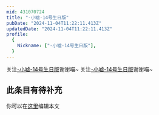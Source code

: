 ```yaml
---
mid: 431070724
title: "-小嘘-14号生日版"
pubDate: "2024-11-04T11:22:11.413Z"
updatedDate: "2024-11-04T11:22:11.413Z"
profile:
  {
    Nickname: ["-小嘘-14号生日版"],
  }
---
```


关注[-小嘘-14号生日版](https://space.bilibili.com/431070724)谢谢喵~ 关注[-小嘘-14号生日版](https://space.bilibili.com/431070724)谢谢喵~

## 此条目有待补充
你可以在[这里](https://github.com/Yuhanawa/VTuber.ICU-Content/edit/master/v/-小嘘-14号生日版/index.md)编辑本文
